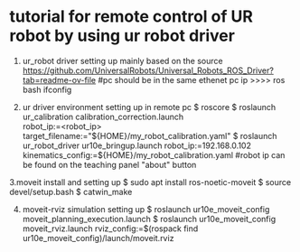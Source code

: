 # tutorial for remote control of UR robot by using ur robot driver


1. ur_robot driver setting up
mainly based on the source https://github.com/UniversalRobots/Universal_Robots_ROS_Driver?tab=readme-ov-file
#pc should be in the same ethenet
pc ip >>>> ros bash ifconfig

2. ur driver environment setting up in remote pc
$ roscore
$ roslaunch ur_calibration calibration_correction.launch \
  robot_ip:=<robot_ip> target_filename:="${HOME}/my_robot_calibration.yaml"
$ roslaunch ur_robot_driver ur10e_bringup.launch robot_ip:=192.168.0.102  kinematics_config:=${HOME}/my_robot_calibration.yaml
#robot ip can be found on the teaching panel "about" button

3.moveit install and setting up
$ sudo apt install ros-noetic-moveit
$ source devel/setup.bash
$ catwin_make

4. moveit-rviz simulation setting up
$ roslaunch ur10e_moveit_config moveit_planning_execution.launch
$ roslaunch ur10e_moveit_config moveit_rviz.launch rviz_config:=$(rospack find ur10e_moveit_config)/launch/moveit.rviz

